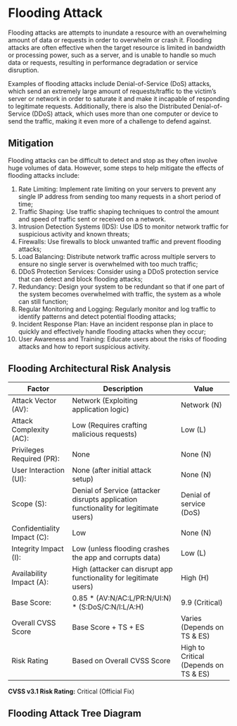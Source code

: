 # Flooding Attack 

Flooding attacks are attempts to inundate a resource with an overwhelming amount of data or requests in order to overwhelm or crash it. Flooding attacks are often effective when the target resource is limited in bandwidth or processing power, such as a server, and is unable to handle so much data or requests, resulting in performance degradation or service disruption.

Examples of flooding attacks include Denial-of-Service (DoS) attacks, which send an extremely large amount of requests/traffic to the victim’s server or network in order to saturate it and make it incapable of responding to legitimate requests. Additionally, there is also the Distributed Denial-of-Service (DDoS) attack, which uses more than one computer or device to send the traffic, making it even more of a challenge to defend against.

## Mitigation

Flooding attacks can be difficult to detect and stop as they often involve huge volumes of data. However, some steps to help mitigate the effects of flooding attacks include:

1. Rate Limiting: Implement rate limiting on your servers to prevent any single IP address from sending too many requests in a short period of time;
2. Traffic Shaping: Use traffic shaping techniques to control the amount and speed of traffic sent or received on a network.
3. Intrusion Detection Systems (IDS): Use IDS to monitor network traffic for suspicious activity and known threats;
4. Firewalls: Use firewalls to block unwanted traffic and prevent flooding attacks;
5. Load Balancing: Distribute network traffic across multiple servers to ensure no single server is overwhelmed with too much traffic;
6. DDoS Protection Services: Consider using a DDoS protection service that can detect and block flooding attacks;
7. Redundancy: Design your system to be redundant so that if one part of the system becomes overwhelmed with traffic, the system as a whole can still function;
8. Regular Monitoring and Logging: Regularly monitor and log traffic to identify patterns and detect potential flooding attacks;
9. Incident Response Plan: Have an incident response plan in place to quickly and effectively handle flooding attacks when they occur;
10. User Awareness and Training: Educate users about the risks of flooding attacks and how to report suspicious activity.

## Flooding Architectural Risk Analysis 

| **Factor**                    | **Description**                                                                                                 | **Value**                                         |
|-------------------------------|-----------------------------------------------------------------------------------------------------------------|---------------------------------------------------|
| Attack   Vector (AV):         | Network   (Exploiting application logic)                                                                        | Network   (N)                                     |
| Attack   Complexity (AC):     | Low   (Requires crafting malicious requests)                                                                    | Low   (L)                                         |
| Privileges   Required (PR):   | None                                                                                                            | None   (N)                                        |
| User   Interaction (UI):      | None   (after initial attack setup)                                                                             | None   (N)                                        |
| Scope   (S):                  | Denial   of Service (attacker disrupts application functionality for legitimate users)                          |         Denial of service (DoS)                   |
| Confidentiality   Impact (C): | Low                                                                                                            | None   (N)                                        |
| Integrity   Impact (I):       | Low   (unless flooding crashes the app and corrupts data)                                                       | Low   (L)                                         |
| Availability   Impact (A):    | High   (attacker can disrupt app functionality for legitimate users)                                            | High   (H)                                        |
| Base   Score:                 | 0.85   * (AV:N/AC:L/PR:N/UI:N) * (S:DoS/C:N/I:L/A:H)                                                            | 9.9   (Critical)                                    |
| Overall   CVSS Score          | Base   Score + TS + ES                                                                                          |         Varies (Depends on TS & ES)               |
| Risk   Rating                 | Based   on Overall CVSS Score                                                                                   |         High to Critical (Depends on TS & ES)       |

**CVSS v3.1 Risk Rating:** Critical (Official Fix)

## Flooding Attack Tree Diagram